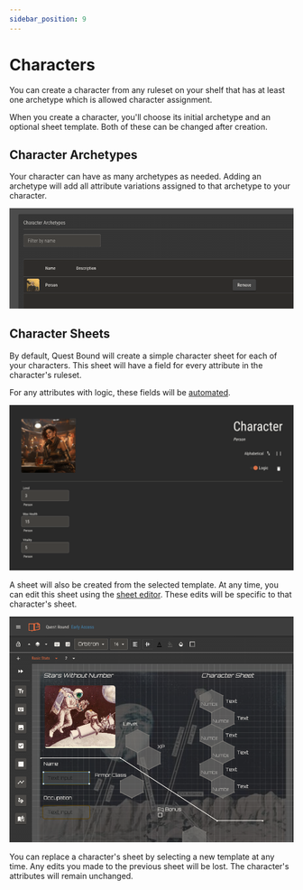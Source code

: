 ```yaml
---
sidebar_position: 9
---
```


# Characters

You can create a character from any ruleset on your shelf that has at least one archetype which is allowed character assignment.

When you create a character, you'll choose its initial archetype and an optional sheet template. Both of these can be changed after creation.

## Character Archetypes

Your character can have as many archetypes as needed. Adding an archetype will add all attribute variations assigned to that archetype to your character.

![img](./img/archetype-select.png)

## Character Sheets

By default, Quest Bound will create a simple character sheet for each of your characters. This sheet will have a field for every attribute in the character's ruleset.

For any attributes with logic, these fields will be [automated](./attributes/automating-sheets.md).

![img](./attributes/img/simple-character.png)

A sheet will also be created from the selected template. At any time, you can edit this sheet using the [sheet editor](./sheet-templates.md). These edits will be specific to that
character's sheet.

![img](./img/sheet-editor.png)

You can replace a character's sheet by selecting a new template at any time. Any edits you made to the previous sheet will be lost. The character's attributes will remain unchanged.
